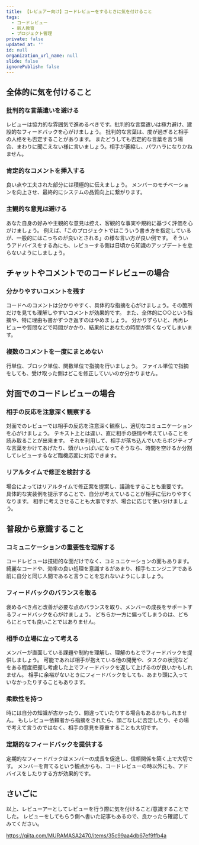 ```yaml
---
title: 【レビュアー向け】コードレビューをするときに気を付けること
tags:
  - コードレビュー
  - 新人教育
  - プロジェクト管理
private: false
updated_at: ''
id: null
organization_url_name: null
slide: false
ignorePublish: false
---
```


## 全体的に気を付けること

### 批判的な言葉遣いを避ける

レビューは協力的な雰囲気で進めるべきです。批判的な言葉遣いは極力避け、建設的なフィードバックを心がけましょう。
批判的な言葉は、度が過ぎると相手の人格をも否定することがあります。
またどうしても否定的な言葉を言う場合、まわりに聞こえない様に言いましょう。相手が萎縮し、パワハラになりかねません。

### 肯定的なコメントを挿入する

良い点や工夫された部分には積極的に伝えましょう。
メンバーのモチベーションを向上させ、最終的にシステムの品質向上に繋がります。

### 主観的な意見は避ける

あなた自身の好みや主観的な意見は控え、客観的な事実や規約に基づく評価を心がけましょう。
例えば、「このプロジェクトではこういう書き方を指定しているが、一般的にはこっちのが良いとされる」の様な言い方が良い例です。
そういうアドバイスをする為にも、レビューする側は日頃から知識のアップデートを怠らないようにしましょう。

## チャットやコメントでのコードレビューの場合

### 分かりやすいコメントを残す

コードへのコメントは分かりやすく、具体的な指摘を心がけましょう。その箇所だけを見ても理解しやすいコメントが効果的です。
また、全体的に○○という指摘や、特に理由も書かずつき返すのはやめましょう。
分かりずらいと、再再レビューや質問などで時間がかかり、結果的にあなたの時間が無くなってしまいます。

### 複数のコメントを一度にまとめない

行単位、ブロック単位、関数単位で指摘を行いましょう。
ファイル単位で指摘をしても、受け取った側はどこを修正していいのか分かりません。


## 対面でのコードレビューの場合

### 相手の反応を注意深く観察する

対面でのレビューでは相手の反応を注意深く観察し、適切なコミュニケーションを心がけましょう。
テキスト上とは違い、直に相手の感情や考えていることを読み取ることが出来ます。
それを利用して、相手が落ち込んでいたらポジティブな言葉をかけてあげたり、頭がいっぱいになってそうなら、時間を空けるか分割してレビューするなど臨機応変に対応できます。

### リアルタイムで修正を検討する

場合によってはリアルタイムで修正案を提案し、議論をすることも重要です。
具体的な実装例を提示することで、自分が考えていることが相手に伝わりやすくなります。
相手に考えさせることも大事ですが、場合に応じて使い分けましょう。


## 普段から意識すること

### コミュニケーションの重要性を理解する

コードレビューは技術的な面だけでなく、コミュニケーションの面もあります。
綺麗なコードや、効率の良い処理を意識するがあまり、相手もエンジニアである前に自分と同じ人間であると言うことを忘れないようにしましょう。

### フィードバックのバランスを取る

褒めるべき点と改善が必要な点のバランスを取り、メンバーの成長をサポートするフィードバックを心がけましょう。
どちらか一方に偏ってしまうのは、どちらにとっても良いことではありません。

### 相手の立場に立って考える

メンバーが直面している課題や制約を理解し、理解のもとでフィードバックを提供しましょう。
可能であれば相手が抱えている他の開発や、タスクの状況などをある程度把握し考慮した上でフィードバックを返して上げるのが良いかもしれません。
相手に余裕がないときにフィードバックをしても、あまり頭に入っていなかったりすることもあります。

### 柔軟性を持つ

時には自分の知識が古かったり、間違っていたりする場合もあるかもしれません。
もしレビュー依頼者から指摘をされたら、頭ごなしに否定したり、その場で考えて言うのではなく、相手の意見を尊重することも大切です。

### 定期的なフィードバックを提供する

定期的なフィードバックはメンバーの成長を促進し、信頼関係を築く上で大切です。
メンバーを育てるという観点からも、コードレビューの時以外にも、アドバイスをしたりする方が効果的です。

## さいごに

以上、レビューアーとしてレビューを行う際に気を付けること/意識することでした。
レビューをしてもらう側へ書いた記事もあるので、良かったら確認してみてください。

https://qiita.com/MURAMASA2470/items/35c99aa4db67ef9ffb4a